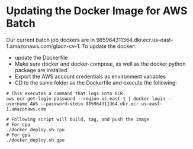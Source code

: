 # Updating the Docker Image for AWS Batch

Our current batch job dockers are in 985964311364.dkr.ecr.us-east-1.amazonaws.com/gluon-cv-1. To update the docker:

- update the Dockerfile
- Make sure docker and docker-compose, as well as the docker python package are installed.
- Export the AWS account credentials as environment variables
- CD to the same folder as the Dockerfile and execute the following:

```shell
# This executes a command that logs into ECR.
aws ecr get-login-password --region us-east-1 | docker login --username AWS --password-stdin 985964311364.dkr.ecr.us-east-1.amazonaws.com

# Following script will build, tag, and push the image
# For cpu
./docker_deploy.sh cpu
# For gpu
./docker_deploy.sh gpu

```

